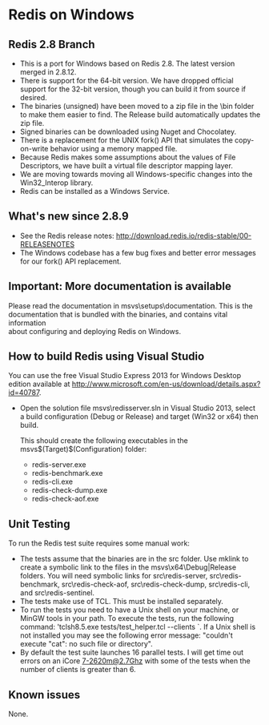 Redis on Windows 
===

## Redis 2.8 Branch

- This is a port for Windows based on Redis 2.8. The latest version merged in 2.8.12.
- There is support for the 64-bit version. We have dropped official support for the 32-bit version, though you can build it from source if desired.
- The binaries (unsigned) have been moved to a zip file in the \bin folder to make them easier to find. The Release build automatically updates the
  zip file.
- Signed binaries can be downloaded using Nuget and Chocolatey.
- There is a replacement for the UNIX fork() API that simulates the copy-on-write behavior using a memory mapped file.
- Because Redis makes some assumptions about the values of File Descriptors, we have built a virtual file descriptor mapping layer. 
- We are moving towards moving all Windows-specific changes into the Win32_Interop library.
- Redis can be installed as a Windows Service.

## What's new since 2.8.9

- See the Redis release notes: http://download.redis.io/redis-stable/00-RELEASENOTES
- The Windows codebase has a few bug fixes and better error messages for our fork() API replacement.

## Important: More documentation is available

Please read the documentation in msvs\setups\documentation. This is the documentation that is bundled with the binaries, and contains vital information  
about configuring and deploying Redis on Windows.

## How to build Redis using Visual Studio

You can use the free Visual Studio Express 2013 for Windows Desktop edition available at http://www.microsoft.com/en-us/download/details.aspx?id=40787.

- Open the solution file msvs\redisserver.sln in Visual Studio 2013, select a build configuration (Debug or Release) and target (Win32 or x64) then build.

    This should create the following executables in the msvs\$(Target)\$(Configuration) folder:

    - redis-server.exe
    - redis-benchmark.exe
    - redis-cli.exe
    - redis-check-dump.exe
    - redis-check-aof.exe

## Unit Testing

To run the Redis test suite requires some manual work:

- The tests assume that the binaries are in the src folder. Use mklink to create a symbolic link to the files in the msvs\x64\Debug|Release folders. You will
  need symbolic links for src\redis-server, src\redis-benchmark, src\redis-check-aof, src\redis-check-dump, src\redis-cli, and src\redis-sentinel.
- The tests make use of TCL. This must be installed separately.
- To run the tests you need to have a Unix shell on your machine, or MinGW tools in your path. To execute the tests, run the following command: 
  'tclsh8.5.exe tests/test_helper.tcl --clients <n>`. If a Unix shell is not installed you may see the following error message: "couldn't execute "cat": no 
  such file or directory".
- By default the test suite launches 16 parallel tests. I will get time out errors on an iCore 7-2620m@2.7Ghz with some of the tests when the number of clients 
  is greater than 6. 
  
 

## Known issues

None.
